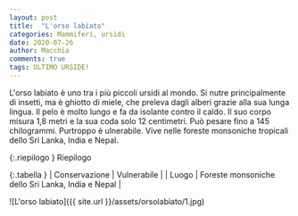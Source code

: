 ```yaml
---
layout: post
title:  "L'orso labiato"
categories: Mammiferi, ursidi
date: 2020-07-26
author: Macchia
comments: true
tags: ULTIMO URSIDE!
---
```


 L'orso labiato è uno tra i più piccoli ursidi al mondo.
 Si nutre principalmente di insetti, ma è ghiotto di miele, che preleva dagli alberi grazie alla sua lunga lingua.
 Il pelo è molto lungo e fa da isolante contro il caldo.
 Il suo corpo misura 1,8 metri e la sua coda solo 12 centimetri.
 Può pesare fino a 145 chilogrammi.
 Purtroppo è ulnerabile.
 Vive nelle foreste monsoniche tropicali dello Sri Lanka, India e Nepal.



{:.riepilogo }
Riepilogo

{:.tabella }
| Conservazione | Vulnerabile |
| Luogo         | Foreste monsoniche dello Sri Lanka, India e Nepal  |


![L'orso labiato]({{ site.url }}/assets/orsolabiato/1.jpg)
